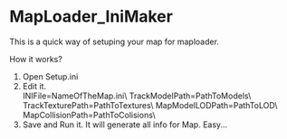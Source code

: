 # MapLoader_IniMaker
This is a quick way of setuping your map for maploader.

How it works?
1. Open Setup.ini
2. Edit it.\
INIFile=NameOfTheMap.ini\\
TrackModelPath=PathToModels\\
TrackTexturePath=PathToTextures\\
MapModelLODPath=PathToLOD\\
MapCollisionPath=PathToColisions\\
3. Save and Run it. It will generate all info for Map. Easy...
